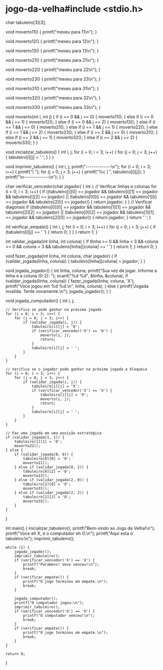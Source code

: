 # jogo-da-velha#include <stdio.h>

char tabuleiro[3][3];

void moverto11() {
    printf("mexeu para 11\n");
}

void moverto12() {
    printf("mexeu para 12\n");
}

void moverto13() {
    printf("mexeu para 13\n");
}

void moverto21() {
    printf("mexeu para 21\n");
}

void moverto22() {
    printf("mexeu para 22\n");
}

void moverto23() {
    printf("mexeu para 23\n");
}

void moverto31() {
    printf("mexeu para 31\n");
}

void moverto32() {
    printf("mexeu para 32\n");
}

void moverto33() {
    printf("mexeu para 33\n");
}

void moverto(int i, int j) {
    if (i == 0 && j == 0) {
        moverto11();
    } else if (i == 0 && j == 1) {
        moverto12();
    } else if (i == 0 && j == 2) {
        moverto13();
    } else if (i == 1 && j == 0) {
        moverto21();
    } else if (i == 1 && j == 1) {
        moverto22();
    } else if (i == 1 && j == 2) {
        moverto23();
    } else if (i == 2 && j == 0) {
        moverto31();
    } else if (i == 2 && j == 1) {
        moverto32();
    } else if (i == 2 && j == 2) {
        moverto33();
    }
}

void inicializar_tabuleiro() {
    int i, j;
    for (i = 0; i < 3; i++) {
        for (j = 0; j < 3; j++) {
            tabuleiro[i][j] = ' ';
        }
    }
}

void imprimir_tabuleiro() {
    int i, j;
    printf("-------------\n");
    for (i = 0; i < 3; i++) {
        printf("| ");
        for (j = 0; j < 3; j++) {
            printf("%c | ", tabuleiro[i][j]);
        }
        printf("\n-------------\n");
    }
}

char verificar_vencedor(char jogador) {
    int i;
    // Verificar linhas e colunas
    for (i = 0; i < 3; i++) {
        if ((tabuleiro[i][0] == jogador && tabuleiro[i][1] == jogador && tabuleiro[i][2] == jogador) ||
            (tabuleiro[0][i] == jogador && tabuleiro[1][i] == jogador && tabuleiro[2][i] == jogador)) {
            return jogador;
        }
    }
    // Verificar diagonais
    if ((tabuleiro[0][0] == jogador && tabuleiro[1][1] == jogador && tabuleiro[2][2] == jogador) ||
        (tabuleiro[0][2] == jogador && tabuleiro[1][1] == jogador && tabuleiro[2][0] == jogador)) {
        return jogador;
    }
    return ' ';
}

int verificar_empate() {
    int i, j;
    for (i = 0; i < 3; i++) {
        for (j = 0; j < 3; j++) {
            if (tabuleiro[i][j] == ' ') {
                return 0;
            }
        }
    }
    return 1;
}

int validar_jogada(int linha, int coluna) {
    if (linha >= 0 && linha < 3 && coluna >= 0 && coluna < 3 && tabuleiro[linha][coluna] == ' ') {
        return 1;
    }
    return 0;
}

void fazer_jogada(int linha, int coluna, char jogador) {
    if (validar_jogada(linha, coluna)) {
        tabuleiro[linha][coluna] = jogador;
    }
}

void jogada_jogador() {
    int linha, coluna;
    printf("Sua vez de jogar. Informe a linha e a coluna (0-2): ");
    scanf("%d %d", &linha, &coluna);
    if (validar_jogada(linha, coluna)) {
        fazer_jogada(linha, coluna, 'X');
        printf("Voce jogou em %d %d.\n", linha, coluna);
    } else {
        printf("Jogada invalida. Tente novamente.\n");
        jogada_jogador();
    }
}

void jogada_computador() {
    int i, j;

    // Verifica se pode ganhar na próxima jogada
    for (i = 0; i < 3; i++) {
        for (j = 0; j < 3; j++) {
            if (validar_jogada(i, j)) {
                tabuleiro[i][j] = 'O';
                if (verificar_vencedor('O') == 'O') {
                    moverto(i, j);
                    return;
                }
                tabuleiro[i][j] = ' ';
            }
        }
    }

    // Verifica se o jogador pode ganhar na próxima jogada e bloqueia
    for (i = 0; i < 3; i++) {
        for (j = 0; j < 3; j++) {
            if (validar_jogada(i, j)) {
                tabuleiro[i][j] = 'X';
                if (verificar_vencedor('X') == 'X') {
                    tabuleiro[i][j] = 'O';
                    moverto(i, j);
                    return;
                }
                tabuleiro[i][j] = ' ';
            }
        }
    }

    // Faz uma jogada em uma posição estratégica
    if (validar_jogada(1, 1)) {
        tabuleiro[1][1] = 'O';
        moverto22();
    } else {
        if (validar_jogada(0, 0)) {
            tabuleiro[0][0] = 'O';
            moverto11();
        } else if (validar_jogada(0, 2)) {
            tabuleiro[0][2] = 'O';
            moverto13();
        } else if (validar_jogada(2, 0)) {
            tabuleiro[2][0] = 'O';
            moverto31();
        } else if (validar_jogada(2, 2)) {
            tabuleiro[2][2] = 'O';
            moverto33();
        }
    }
}

int main() {
    inicializar_tabuleiro();
    printf("Bem-vindo ao Jogo da Velha!\n");
    printf("Voce eh X, e o computador eh O.\n");
    printf("Aqui esta o tabuleiro:\n");
    imprimir_tabuleiro();

    while (1) {
        jogada_jogador();
        imprimir_tabuleiro();
        if (verificar_vencedor('X') == 'X') {
            printf("Parabens! Voce venceu!\n");
            break;
        }
        if (verificar_empate()) {
            printf("O jogo terminou em empate.\n");
            break;
        }

        jogada_computador();
        printf("O computador jogou:\n");
        imprimir_tabuleiro();
        if (verificar_vencedor('O') == 'O') {
            printf("O computador venceu!\n");
            break;
        }
        if (verificar_empate()) {
            printf("O jogo terminou em empate.\n");
            break;
        }
    }

    return 0;
}
